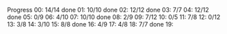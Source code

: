 Progress
00: 14/14 done
01: 10/10 done
02: 12/12 done
03: 7/7
04: 12/12 done
05: 0/9
06: 4/10
07: 10/10 done
08: 2/9
09: 7/12
10: 0/5
11: 7/8
12: 0/12
13: 3/8
14: 3/10
15: 8/8 done
16: 4/9
17: 4/8
18: 7/7 done
19:

 
